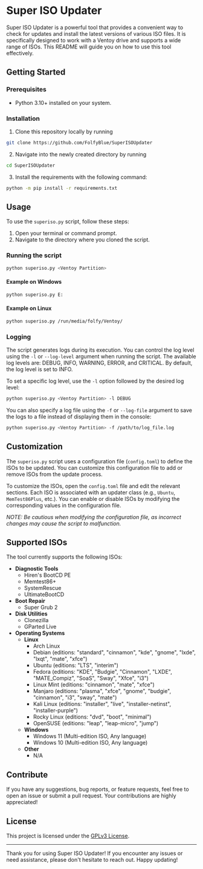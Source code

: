 # Super ISO Updater

Super ISO Updater is a powerful tool that provides a convenient way to check for updates and install the latest versions of various ISO files. It is specifically designed to work with a Ventoy drive and supports a wide range of ISOs. This README will guide you on how to use this tool effectively.

## Getting Started

### Prerequisites

- Python 3.10+ installed on your system.

### Installation

1. Clone this repository locally by running

```sh
git clone https://github.com/FolfyBlue/SuperISOUpdater
```

2. Navigate into the newly created directory by running

```sh
cd SuperISOUpdater
```

3. Install the requirements with the following command:

```sh
python -m pip install -r requirements.txt
```

## Usage

To use the `superiso.py` script, follow these steps:

1. Open your terminal or command prompt.
2. Navigate to the directory where you cloned the script.

### Running the script

```sh
python superiso.py <Ventoy Partition>
```

#### Example on Windows

```sh
python superiso.py E:
```

#### Example on Linux

```sh
python superiso.py /run/media/folfy/Ventoy/
```

### Logging

The script generates logs during its execution. You can control the log level using the `-l` or `--log-level` argument when running the script. The available log levels are: DEBUG, INFO, WARNING, ERROR, and CRITICAL. By default, the log level is set to INFO.

To set a specific log level, use the `-l` option followed by the desired log level:

```sh
python superiso.py <Ventoy Partition> -l DEBUG
```

You can also specify a log file using the `-f` or `--log-file` argument to save the logs to a file instead of displaying them in the console:

```sh
python superiso.py <Ventoy Partition> -f /path/to/log_file.log
```

## Customization

The `superiso.py` script uses a configuration file (`config.toml`) to define the ISOs to be updated. You can customize this configuration file to add or remove ISOs from the update process.

To customize the ISOs, open the `config.toml` file and edit the relevant sections. Each ISO is associated with an updater class (e.g., `Ubuntu`, `MemTest86Plus`, etc.). You can enable or disable ISOs by modifying the corresponding values in the configuration file.

_NOTE: Be cautious when modifying the configuration file, as incorrect changes may cause the script to malfunction._

## Supported ISOs

The tool currently supports the following ISOs:

- **Diagnostic Tools**
  - Hiren's BootCD PE
  - Memtest86+
  - SystemRescue
  - UltimateBootCD
- **Boot Repair**
  - Super Grub 2
- **Disk Utilities**
  - Clonezilla
  - GParted Live
- **Operating Systems**
  - **Linux**
    - Arch Linux
    - Debian (editions: "standard", "cinnamon", "kde", "gnome", "lxde", "lxqt", "mate", "xfce")
    - Ubuntu (editions: "LTS", "interim")
    - Fedora (editions: "KDE", "Budgie", "Cinnamon", "LXDE", "MATE_Compiz", "SoaS", "Sway", "Xfce", "i3")
    - Linux Mint (editions: "cinnamon", "mate", "xfce")
    - Manjaro (editions: "plasma", "xfce", "gnome", "budgie", "cinnamon", "i3", "sway", "mate")
    - Kali Linux (editions: "installer", "live", "installer-netinst", "installer-purple")
    - Rocky Linux (editions: "dvd", "boot", "minimal")
    - OpenSUSE (editions: "leap", "leap-micro", "jump")
  - **Windows**
    - Windows 11 (Multi-edition ISO, Any language)
    - Windows 10 (Multi-edition ISO, Any language)
  - **Other**
    - N/A

## Contribute

If you have any suggestions, bug reports, or feature requests, feel free to open an issue or submit a pull request. Your contributions are highly appreciated!

## License

This project is licensed under the [GPLv3 License](./LICENSE).

---

Thank you for using Super ISO Updater! If you encounter any issues or need assistance, please don't hesitate to reach out. Happy updating!
